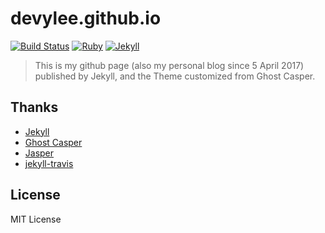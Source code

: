 # devylee.github.io

[![Build Status](https://travis-ci.org/devylee/devylee.github.io.svg?branch=source)](https://travis-ci.org/devylee/devylee.github.io)
[![Ruby](https://img.shields.io/badge/ruby-2.2-blue.svg?style=flat)](https://travis-ci.org/devylee/devylee.github.io)
[![Jekyll](https://img.shields.io/badge/jekyll-3.4-blue.svg?style=flat)](https://travis-ci.org/devylee/devylee.github.io)

> This is my github page (also my personal blog since 5 April 2017) published by Jekyll, and the Theme customized from Ghost Casper.

## Thanks

- [Jekyll](https://jekyllrb.com)
- [Ghost Casper](https://github.com/tryghost/casper)
- [Jasper](https://github.com/biomadeira/jasper)
- [jekyll-travis](https://github.com/mfenner/jekyll-travis)

## License

MIT License



